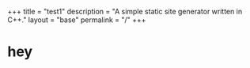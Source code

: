 +++
title = "test1"
description = "A simple static site generator written in C++."
layout = "base"
permalink = "/"
+++
# hey